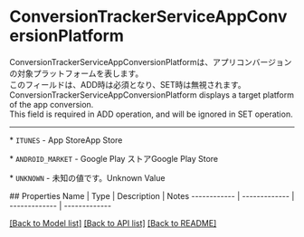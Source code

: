 # ConversionTrackerServiceAppConversionPlatform

<div lang=\"ja\"> ConversionTrackerServiceAppConversionPlatformは、アプリコンバージョンの対象プラットフォームを表します。<br> このフィールドは、ADD時は必須となり、SET時は無視されます。 </div> <div lang=\"en\"> ConversionTrackerServiceAppConversionPlatform displays a target platform of the app conversion.<br> This field is required in ADD operation, and will be ignored in SET operation. </div> <hr> <p>* <code>ITUNES</code> - <span lang=\"ja\">App Store</span><span lang=\"en\">App Store</span></p> <p>* <code>ANDROID_MARKET</code> - <span lang=\"ja\">Google Play ストア</span><span lang=\"en\">Google Play Store</span></p> <p>* <code>UNKNOWN</code> - <span lang=\"ja\">未知の値です。</span><span lang=\"en\">Unknown Value</span></p> 
## Properties
Name | Type | Description | Notes
------------ | ------------- | ------------- | -------------

[[Back to Model list]](../README.md#documentation-for-models) [[Back to API list]](../README.md#documentation-for-api-endpoints) [[Back to README]](../README.md)


